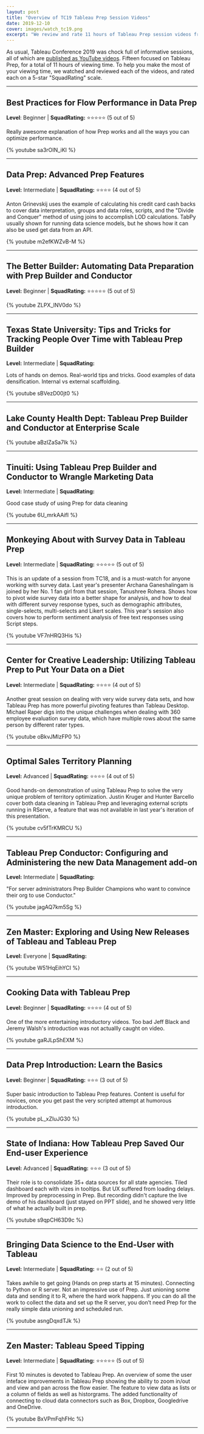 ```yaml
---
layout: post
title: "Overview of TC19 Tableau Prep Session Videos"
date: 2019-12-10
cover: images/watch_tc19.png
excerpt: "We review and rate 11 hours of Tableau Prep session videos from TC19"
---
```


As usual, Tableau Conference 2019 was chock full of informative sessions, all of which are [published as YouTube videos](https://tc19.tableau.com/watch). Fifteen focused on Tableau Prep, for a total of 11 hours of viewing time. To help you make the most of your viewing time, we watched and reviewed each of the videos, and rated each on a 5-star "SquadRating" scale.

---
## Best Practices for Flow Performance in Data Prep

**Level**: Beginner | **SquadRating:** :star::star::star::star::star: (5 out of 5)

Really awesome explanation of how Prep works and all the ways you can optimize performance. 

{% youtube sa3rOIN_iKI %}

---
## Data Prep: Advanced Prep Features

**Level:** Intermediate | **SquadRating:** :star::star::star::star: (4 out of 5)

Anton Grinevskij uses the example of calculating his credit card cash backs to cover data interpretation, groups and data roles, scripts, and the "Divide and Conquer" method of using joins to accomplish LOD calculations. TabPy usually shown for running data science models, but he shows how it can also be used get data from an API.

{% youtube m2efKWZvB-M %}

---
## The Better Builder: Automating Data Preparation with Prep Builder and Conductor

**Level:** Beginner | **SquadRating:** :star::star::star::star::star: (5 out of 5)

{% youtube ZLPX_lNV0do %}

---
## Texas State University: Tips and Tricks for Tracking People Over Time with Tableau Prep Builder

**Level:** Intermediate | **SquadRating:** 

Lots of hands on demos. Real-world tips and tricks. Good examples of data densification. Internal vs external scaffolding.

{% youtube sBVezD00jt0 %}

---
## Lake County Health Dept: Tableau Prep Builder and Conductor at Enterprise Scale

{% youtube aBzIZaSa7Ik %}

---
## Tinuiti: Using Tableau Prep Builder and Conductor to Wrangle Marketing Data

**Level:** Intermediate | **SquadRating:** 

Good case study of using Prep for data cleaning

{% youtube 6U_mrkAAifI %}

---
## Monkeying About with Survey Data in Tableau Prep

**Level:** Intermediate | **SquadRating:** :star::star::star::star::star: (5 out of 5)

This is an update of a session from TC18, and is a must-watch for anyone working with survey data. Last year's presenter Archana Ganeshalingam is joined by her No. 1 fan girl from that session, Tanushree Rohera. Shows how to pivot wide survey data into a better shape for analysis, and how to deal with different survey response types, such as demographic attributes, single-selects, multi-selects and Likert scales. This year's session also covers how to perform sentiment analysis of free text responses using Script steps. 

{% youtube VF7nHRQ3His %}

---
## Center for Creative Leadership: Utilizing Tableau Prep to Put Your Data on a Diet

**Level:** Intermediate | **SquadRating:** :star::star::star::star: (4 out of 5)

Another great session on dealing with very wide survey data sets, and how Tableau Prep has more powerful pivoting features than Tableau Desktop. Michael Raper digs into the unique challenges when dealing with 360 employee evaluation survey data, which have multiple rows about the same person by different rater types. 

{% youtube oBkvJMIzFP0 %}

---
## Optimal Sales Territory Planning

**Level:** Advanced | **SquadRating:** :star::star::star::star: (4 out of 5)

Good hands-on demonstration of using Tableau Prep to solve the very unique problem of territory optimization. Justin Kruger and Hunter Barcello cover both data cleaning in Tableau Prep and leveraging external scripts running in RServe, a feature that was not available in last year's iteration of this presentation.

{% youtube cv5fTrKMRCU %}

---
## Tableau Prep Conductor: Configuring and Administering the new Data Management add-on

**Level:** Intermediate | **SquadRating:** 

"For server administrators
Prep Builder Champions who want to convince their org to use Conductor."

{% youtube jagAQ7km5Sg %}

---
## Zen Master: Exploring and Using New Releases of Tableau and Tableau Prep

**Level:** Everyone | **SquadRating:** 

{% youtube W51HqEihYCI %}

---
## Cooking Data with Tableau Prep

**Level:** Beginner | **SquadRating:** :star::star::star::star: (4 out of 5)

One of the more entertaining introductory videos. Too bad Jeff Black and Jeremy Walsh's introduction was not actuallly caught on video.

{% youtube gaRJLpShEXM %}

---
## Data Prep Introduction: Learn the Basics

**Level:** Beginner | **SquadRating:** :star::star::star: (3 out of 5)

Super basic introduction to Tableau Prep features. Content is useful for novices, once you get past the very scripted attempt at humorous introduction. 

{% youtube pL_xZIuJG30 %}

---
## State of Indiana: How Tableau Prep Saved Our End-user Experience

**Level:** Advanced | **SquadRating:** :star::star::star: (3 out of 5)

Their role is to consolidate 35+ data sources for all state agencies. Tiled dashboard each with vizes in tooltips. But UX suffered from loading delays. Improved by preprocessing in Prep. But recording didn't capture the live demo of his dashboard (just stayed on PPT slide), and he showed very little of what he actually built in prep.

{% youtube s9qpCH63D9c %}

---
## Bringing Data Science to the End-User with Tableau

**Level:** Intermediate | **SquadRating:** :star::star: (2 out of 5)

Takes awhile to get going (Hands on prep starts at 15 minutes). Connecting to Python or R server. Not an impressive use of Prep. Just unioning some data and sending it to R, where the hard work happens. If you can do all the work to collect the data and set up the R server, you don’t need Prep for the really simple data unioning and scheduled run.

{% youtube asngDqxdTJk %}

---
## Zen Master: Tableau Speed Tipping

**Level:** Intermediate | **SquadRating:** :star::star::star::star::star: (5 out of 5)

First 10 minutes is devoted to Tableau Prep. An overview of some the user inteface improvements in Tableau Prep showing the ability to zoom in/out and view and pan across the flow easier. The feature to view data as lists or a column of fields as well as historgrams. The added functionality of connecting to cloud data connectors such as Box, Dropbox, Googledrive and OneDrive.

{% youtube BxVPmFqhFHc %}

---